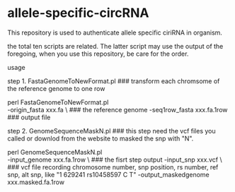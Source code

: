 # allele-specific-circRNA

This repository is used to authenticate allele specific ciriRNA in organism.

the total ten scripts are related. The latter script may use the output of the foregoing, when you use this repository, be care for the order.

usage

step 1. FastaGenomeToNewFormat.pl    ### transform each chromsome of the reference genome to one row

perl FastaGenomeToNewFormat.pl \
  -origin_fasta xxx.fa \    ###   the reference genome
  -seq1row_fasta xxx.fa.1row      ### output file
    
  
step 2. GenomeSequenceMaskN.pl   ### this step need the vcf files you called or downlod from the website to masked the snp with "N". 

perl GenomeSequenceMaskN.pl \
	-input_genome xxx.fa.1row \   ### the fisrt step output
	-input_snp xxx.vcf \    ### vcf file recording chromosome number, snp position, rs number, ref snp, alt snp, like "1       629241  rs10458597      C       T"
	-output_maskedgenome xxx.masked.fa.1row
 
 
